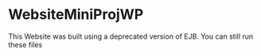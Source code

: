 # WebsiteMiniProjWP

This Website was built using a deprecated version of EJB. You can still run these files
